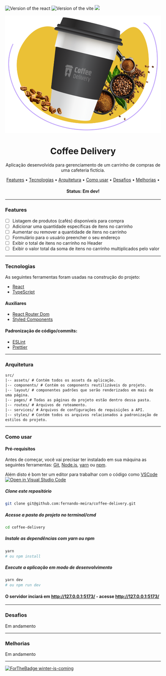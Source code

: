 <div>
  <img src="https://img.shields.io/static/v1?label=React&message=^18.2.0&color=#009CA3%3CCOLOR%3E&style=plastic%3CSTYLE%3E&logo=react%3CLOGO%3E" alt="Version of the react" />
  <img src="https://img.shields.io/static/v1?label=Vite&message=^3.2.0&color=#009CA3%3CCOLOR%3E&style=plastic%3CSTYLE%3E&logo=react%3CLOGO%3E" alt="Version of the vite" />
  <img src="https://img.shields.io/static/v1?label=progress&message=10%&color=#009CA3%3CCOLOR%3E&style=plastic%3CSTYLE%3E&logo=react%3CLOGO%3E" />
</div>

![Logo do Markdown](src/assets/coffee-delivery.svg)

<h1 align="center">Coffee Delivery</h1>

<p align="center">Aplicação desenvolvida para gerenciamento de um carrinho de compras de uma cafeteria fictícia.</p>

<p align="center">
 <a href="#features">Features</a> •
 <a href="#-tecnologias">Tecnologias</a> •
 <a href="#arquitetura">Arquitetura</a> •
 <a href="#como-usar">Como usar</a> •
 <a href="#desafios">Desafios</a> •
 <a href="#melhorias">Melhorias</a> •
</p>

<h4 align="center">
	 Status: Em dev!
</h4>

---

### Features

- [ ] Listagem de produtos (cafés) disponíveis para compra
- [ ] Adicionar uma quantidade específicas de itens no carrinho
- [ ] Aumentar ou remover a quantidade de itens no carrinho
- [ ] Formulário para o usuário preencher o seu endereço
- [ ] Exibir o total de itens no carrinho no Header
- [ ] Exibir o valor total da soma de itens no carrinho multiplicados pelo valor

---

### Tecnologias

As seguintes ferramentas foram usadas na construção do projeto:

- [React](https://pt-br.reactjs.org/)
- [TypeScript](https://www.typescriptlang.org/)

#### Auxiliares

- [React Router Dom](https://reactrouter.com/web/guides/quick-start)
- [Styled Components](https://styled-components.com/)

#### Padronização de código/commits:

- [ESLint](https://eslint.org/)
- [Prettier](https://prettier.io/)

---

### Arquitetura

```shell
src/
|-- assets/ # Contém todos os assets da aplicação.
|-- components/ # Contém os components reutilizáveis do projeto.
|-- layout/ # componentes padrões que serão renderizados em mais de uma página.
|-- pages/ # Todas as páginas do projeto estão dentro dessa pasta.
|-- routes/ # Arquivos de roteamento.
|-- services/ # Arquivos de configurações de requisições a API.
|-- styles/ # Contém todos os arquivos relacionados a padronização de estilos do projeto.
```

---

### Como usar

#### Pré-requisitos

Antes de começar, você vai precisar ter instalado em sua máquina as seguintes ferramentas:
[Git](https://git-scm.com), [Node.js](https://nodejs.org/en/), [yarn](https://yarnpkg.com/) ou [npm](https://www.npmjs.com/package/npm).

Além disto é bom ter um editor para trabalhar com o código como [VSCode](https://code.visualstudio.com/) [![Open in Visual Studio Code](https://open.vscode.dev/badges/open-in-vscode.svg)](https://open.vscode.dev/Naereen/badges)

##### Clone este repositório

```bash
git clone git@github.com:fernando-meira/coffee-delivery.git
```

##### Acesse a pasta do projeto no terminal/cmd

```bash
cd coffee-delivery
```

##### Instale as dependências com yarn ou npm

```bash
yarn
# ou npm install
```

##### Execute a aplicação em modo de desenvolvimento

```bash
yarn dev
# ou npm run dev
```

#### O servidor inciará em http://127.0.0.1:5173/ - acesse <http://127.0.0.1:5173/>

---

### Desafios

<p> Em andamento</p>

---

### Melhorias

<p>Em andamento</p>

---

[![ForTheBadge winter-is-coming](http://ForTheBadge.com/images/badges/winter-is-coming.svg)](http://ForTheBadge.com)
